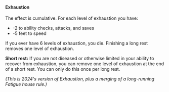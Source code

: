 #### Exhaustion

The effect is cumulative. For each level of exhaustion you have:

* -2 to ability checks, attacks, and saves
* -5 feet to speed

If you ever have 6 levels of exhaustion, you die. Finishing a long rest removes one level of exhaustion.

**Short rest:** If you are not diseased or otherwise limited in your ability to recover from exhaustion, you can remove one level of exhaustion at the end of a short rest. You can only do this once per long rest.

*(This is 2024's version of Exhaustion, plus a merging of a long-running Fatigue house rule.)*
